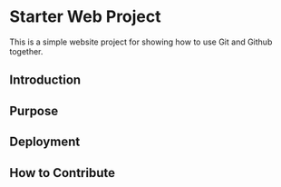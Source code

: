 # Starter Web Project 

This is a simple website project for 
showing how to use Git and Github together.

## Introduction

## Purpose

## Deployment

## How to Contribute


